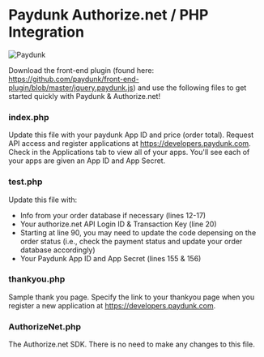 # Paydunk Authorize.net / PHP Integration

<img alt="Paydunk" src="http://paydunk.com/wp-content/themes/paydunk/images/footr_logo.png" />

Download the front-end plugin (found here: https://github.com/paydunk/front-end-plugin/blob/master/jquery.paydunk.js) and use the following files to get started quickly with Paydunk & Authorize.net! 

### index.php

Update this file with your paydunk App ID and price (order total). Request API access and register applications at https://developers.paydunk.com. Check in the Applications tab to view all of your apps. You'll see each of your apps are given an App ID and App Secret.

### test.php

Update this file with:

* Info from your order database if necessary (lines 12-17)
* Your authorize.net API Login ID & Transaction Key (line 20)
* Starting at line 90, you may need to update the code depensing on the order status (i.e., check the payment status and update your order database accordingly) 
* Your Paydunk App ID and App Secret (lines 155 & 156)

### thankyou.php

Sample thank you page. Specify the link to your thankyou page when you register a new application at https://developers.paydunk.com.

### AuthorizeNet.php

The Authorize.net SDK. There is no need to make any changes to this file.
